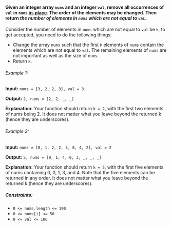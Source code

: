 <h4>Given an integer array <code>nums</code> and an integer <code>val</code>, remove all occurrences of <code>val</code> 
in <code>nums</code> <a href="https://en.wikipedia.org/wiki/In-place_algorithm">in-place</a>. The order of the elements 
may be changed. Then return <i>the number of elements in <code>nums</code> which are not equal to <code>val</code></i>.</h4>

<p>Consider the number of elements in <code>nums</code> which are not equal to <code>val</code> be <code>k</code>, to get 
accepted, you need to do the following things:</p>
<ul>
<li>Change the array <code>nums</code> such that the first <code>k</code> elements of <code>nums</code> contain the 
elements which are not equal to <code>val</code>. The remaining elements of <code>nums</code> are not important as well as the size of <code>nums</code>.</li>
<li>Return <code>k</code>.</li>
</ul>

<h6>Example 1:</h6>

<p><b>Input:</b> <code>nums = [3, 2, 2, 3], val = 3</code></p>
<p><b>Output:</b> <code>2, nums = [2, 2, _, _]</code></p>
<p><b>Explanation:</b> Your function should return <code>k = 2</code>, with the first two elements of nums being 2.
It does not matter what you leave beyond the returned k (hence they are underscores).

<h6>Example 2:</h6>

<p><b>Input:</b> <code>nums = [0, 1, 2, 2, 3, 0, 4, 2], val = 2</code></p>
<p><b>Output:</b> <code>5, nums = [0, 1, 4, 0, 3, _, _, _]</code></p>
<p><b>Explanation:</b> Your function should return <code>k = 5</code>, with the first five elements of nums containing 0, 0, 1, 3, and 4.
Note that the five elements can be returned in any order.
It does not matter what you leave beyond the returned k (hence they are underscores).

<h5>Constraints:</h5>
<ul>
    <li><code>0 <= nums.length <= 100</code></li>
    <li><code>0 <= nums[i] <= 50</code></li>
    <li><code>0 <= val <= 100</code></li>
</ul>